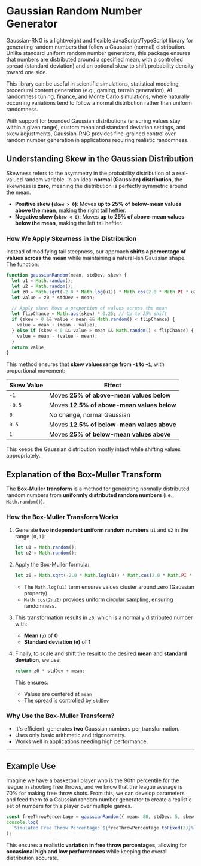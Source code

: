 # Gaussian Random Number Generator

Gaussian-RNG is a lightweight and flexible JavaScript/TypeScript library for generating random numbers that follow a Gaussian (normal) distribution. Unlike standard uniform random number generators, this package ensures that numbers are distributed around a specified mean, with a controlled spread (standard deviation) and an optional skew to shift probability density toward one side.

This library can be useful in scientific simulations, statistical modeling, procedural content generation (e.g., gaming, terrain generation), AI randomness tuning, finance, and Monte Carlo simulations, where naturally occurring variations tend to follow a normal distribution rather than uniform randomness.

With support for bounded Gaussian distributions (ensuring values stay within a given range), custom mean and standard deviation settings, and skew adjustments, Gaussian-RNG provides fine-grained control over random number generation in applications requiring realistic randomness.

## **Understanding Skew in the Gaussian Distribution**

Skewness refers to the asymmetry in the probability distribution of a real-valued random variable. In an ideal **normal (Gaussian) distribution**, the skewness is **zero**, meaning the distribution is perfectly symmetric around the mean.

- **Positive skew (`skew > 0`)**: Moves **up to 25% of below-mean values above the mean**, making the right tail heftier.
- **Negative skew (`skew < 0`)**: Moves **up to 25% of above-mean values below the mean**, making the left tail heftier.

### **How We Apply Skewness in the Distribution**

Instead of modifying tail steepness, our approach **shifts a percentage of values across the mean** while maintaining a natural-ish Gaussian shape. The function:

```typescript
function gaussianRandom(mean, stdDev, skew) {
  let u1 = Math.random();
  let u2 = Math.random();
  let z0 = Math.sqrt(-2.0 * Math.log(u1)) * Math.cos(2.0 * Math.PI * u2);
  let value = z0 * stdDev + mean;

  // Apply skew: Move a proportion of values across the mean
  let flipChance = Math.abs(skew) * 0.25; // Up to 25% shift
  if (skew > 0 && value < mean && Math.random() < flipChance) {
    value = mean + (mean - value);
  } else if (skew < 0 && value > mean && Math.random() < flipChance) {
    value = mean - (value - mean);
  }
  return value;
}
```

This method ensures that **skew values range from `-1` to `+1`**, with proportional movement:

| Skew Value | Effect                                     |
| ---------- | ------------------------------------------ |
| `-1`       | Moves **25% of above-mean values below**   |
| `-0.5`     | Moves **12.5% of above-mean values below** |
| `0`        | No change, normal Gaussian                 |
| `0.5`      | Moves **12.5% of below-mean values above** |
| `1`        | Moves **25% of below-mean values above**   |

This keeps the Gaussian distribution mostly intact while shifting values appropriately.

## **Explanation of the Box-Muller Transform**

The **Box-Muller transform** is a method for generating normally distributed random numbers from **uniformly distributed random numbers** (i.e., `Math.random()`).

### **How the Box-Muller Transform Works**

1. Generate **two independent uniform random numbers** `u1` and `u2` in the range `[0,1]`:
   ```typescript
   let u1 = Math.random();
   let u2 = Math.random();
   ```
2. Apply the Box-Muller formula:

   ```typescript
   let z0 = Math.sqrt(-2.0 * Math.log(u1)) * Math.cos(2.0 * Math.PI * u2);
   ```

   - The `Math.log(u1)` term ensures values cluster around zero (Gaussian property).
   - `Math.cos(2πu2)` provides uniform circular sampling, ensuring randomness.

3. This transformation results in `z0`, which is a normally distributed number with:

   - **Mean (`μ`)** of **0**
   - **Standard deviation (`σ`)** of **1**

4. Finally, to scale and shift the result to the desired **mean** and **standard deviation**, we use:
   ```typescript
   return z0 * stdDev + mean;
   ```
   This ensures:
   - Values are centered at `mean`
   - The spread is controlled by `stdDev`

### **Why Use the Box-Muller Transform?**

- It's efficient: generates **two** Gaussian numbers per transformation.
- Uses only basic arithmetic and trigonometry.
- Works well in applications needing high performance.

---

## **Example Use**

Imagine we have a basketball player who is the 90th percentile for the league in shooting free throws, and we know that the league average is 70% for making free throw shots. From this, we can develop parameters and feed them to a Gaussian random number generator to create a realistic set of numbers for this player over multiple games.

```typescript
const freeThrowPercentage = gaussianRandom({ mean: 88, stdDev: 5, skew: -0.5 });
console.log(
  `Simulated Free Throw Percentage: ${freeThrowPercentage.toFixed(2)}%`
);
```

This ensures a **realistic variation in free throw percentages**, allowing for **occasional high and low performances** while keeping the overall distribution accurate.
